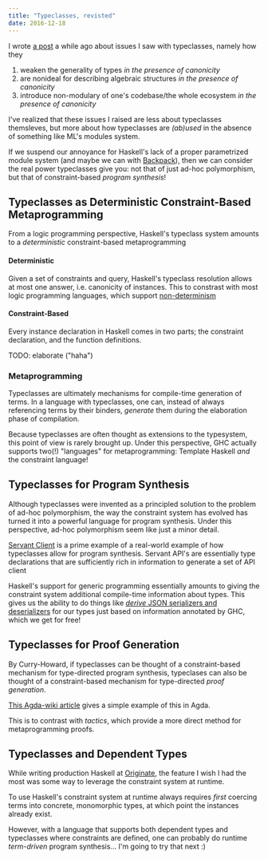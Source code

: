 ```yaml
---
title: "Typeclasses, revisted"
date: 2016-12-18
---
```


I wrote [a post](./posts/typeclasses) a while ago about issues I saw with typeclasses, namely how they

1. weaken the generality of types *in the presence of canonicity*
2. are nonideal for describing algebraic structures *in the presence of canonicity*
3. introduce non-modulary of one's codebase/the whole ecosystem *in the presence of canonicity*

I've realized that these issues I raised are less about typeclasses themsleves, but more about how typeclasses are *(ab)used* in the absence of something like ML's modules system.

If we suspend our annoyance for Haskell's lack of a proper parametrized module system (and maybe we can with [Backpack](http://blog.ezyang.com/category/haskell/backpack/)), then we can consider the real power typeclasses give you: not that of just ad-hoc polymorphism, but that of constraint-based *program synthesis*!

## Typeclasses as Deterministic Constraint-Based Metaprogramming
From a logic programming perspective, Haskell's typeclass system amounts to a *deterministic* constraint-based metaprogramming

#### Deterministic
Given a set of constraints and query, Haskell's typeclass resolution allows at most one answer, i.e. canonicity of instances.
This to constrast with most logic programming languages, which support [non-determinism](https://en.wikipedia.org/wiki/Nondeterministic_programming)

#### Constraint-Based
Every instance declaration in Haskell comes in two parts; the constraint declaration, and the function definitions.

TODO: elaborate ("haha")

### Metaprogramming
Typeclasses are ultimately mechanisms for compile-time generation of terms. In a language with typeclasses, one can, instead of always referencing terms by their binders, *generate* them during the elaboration phase of compilation.

Because typeclasses are often thought as extensions to the typesystem, this point of view is rarely brought up. Under this perspective, GHC actually supports two(!) "languages" for metaprogramming: Template Haskell *and* the constraint language!


## Typeclasses for Program Synthesis

Although typeclasses were invented as a principled solution to the problem of ad-hoc polymorphism, the way the constraint system has evolved has turned it into a powerful language for program synthesis. Under this perspective, ad-hoc polymorphism seem like just a minor detail.


[Servant Client](https://hackage.haskell.org/package/servant-client) is a prime example of a real-world example of how typeclasses allow for program synthesis. Servant API's are essentially type declarations that are sufficiently rich in information to generate a set of API client

Haskell's support for generic programming essentially amounts to giving the constraint system additional compile-time information about types. This gives us the ability to do things like [*derive* JSON serializers and deserializers](https://artyom.me/aeson#records-and-json-generics) for our types just based on information annotated by GHC, which we get for free!

## Typeclasses for Proof Generation
By Curry-Howard, if typeclasses can be thought of a constraint-based mechanism for type-directed program synthesis, typeclases can also be thought of a constraint-based mechanism for type-directed *proof generation*.

[This Agda-wiki article](http://agda.readthedocs.io/en/latest/language/instance-arguments.html#proof-search) gives a simple example of this in Agda.

This is to contrast with *tactics*, which provide a more direct method for metaprogramming proofs.

## Typeclasses and Dependent Types

While writing production Haskell at [Originate](http://www.originate.com/), the feature I wish I had the most was some way to leverage the constraint system at runtime.

To use Haskell's constraint system at runtime always requires *first* coercing terms into concrete, monomorphic types, at which point the instances already exist. 

However, with a language that supports both dependent types and typeclasses where constraints are defined, one can probably do runtime *term-driven* program synthesis... I'm going to try that next :)
